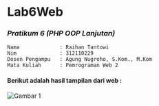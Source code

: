 # Lab6Web
### *Pratikum 6 (PHP OOP Lanjutan)*
```
Nama             : Raihan Tantowi
Nim              : 312110229
Dosen Pengampu   : Agung Nugroho, S.Kom., M.Kom
Mata Kuliah      : Pemrograman Web 2
```

#### Berikut adalah hasil tampilan dari web :
![Gambar 1](Screenshoot/ss1.png)
